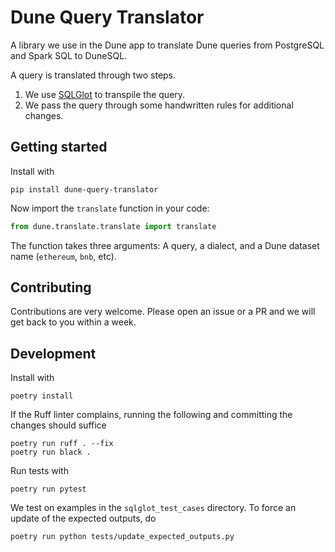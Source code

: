 # Dune Query Translator

A library we use in the Dune app to translate Dune queries from PostgreSQL and Spark SQL to DuneSQL.

A query is translated through two steps.

1. We use [SQLGlot](https://github.com/tobymao/sqlglot) to transpile the query.
2. We pass the query through some handwritten rules for additional changes.

## Getting started

Install with

```
pip install dune-query-translator
```

Now import the `translate` function in your code:

```python
from dune.translate.translate import translate
```

The function takes three arguments: A query, a dialect, and a Dune dataset name (`ethereum`, `bnb`, etc).

## Contributing

Contributions are very welcome.
Please open an issue or a PR and we will get back to you within a week.

## Development

Install with

```
poetry install
```

If the Ruff linter complains, running the following and committing the changes should suffice

```
poetry run ruff . --fix
poetry run black .
```

Run tests with

```
poetry run pytest
```

We test on examples in the `sqlglot_test_cases` directory.
To force an update of the expected outputs, do

```
poetry run python tests/update_expected_outputs.py
```

